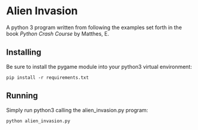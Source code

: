 # Alien Invasion
A python 3 program written from following the examples set forth in the book
*Python Crash Course* by Matthes, E.  

## Installing
Be sure to install the pygame module into your python3 virtual environment:  

```
pip install -r requirements.txt
```
  

## Running
Simply run python3 calling the alien_invasion.py program:  

```
python alien_invasion.py
